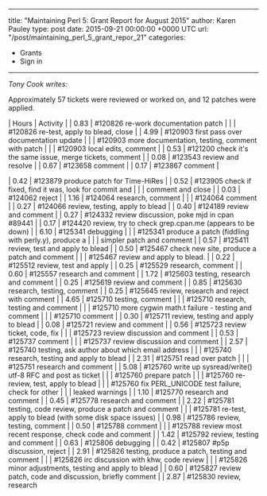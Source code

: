 
---
title: "Maintaining Perl 5: Grant Report for August 2015"
author: Karen Pauley
type: post
date: 2015-09-21 00:00:00 +0000 UTC
url: "/post/maintaining_perl_5_grant_repor_21"
categories:
 - Grants
 - Sign in

---

_Tony Cook writes:_

Approximately 57 tickets were reviewed or worked on, and 12 patches were applied.

| Hours |         Activity |
|  0.83 |         #120826 re-work documentation patch |
|          |      #120826 re-test, apply to blead, close |
|  4.99 |         #120903 first pass over documentation update |
|          |      #120903 more documentation, testing, comment with patch |
|          |      #120903 local edits, comment |
|  0.53 |         #121200 check it's the same issue, merge tickets, comment |
|  0.08 |         #123543 review and resolve |
|  0.67 |         #123658 comment |
|  0.17 |         #123867 comment |


|  0.42 |         #123879 produce patch for Time-HiRes |
|  0.52 |         #123905 check if fixed, find it was, look for commit and |
|          |      comment and close |
|  0.03 |         #124062 reject |
|  1.16 |         #124064 research, comment |
|          |      #124064 comment |
|  0.27 |         #124066 review, testing, apply to blead |
|  0.40 |         #124189 review and comment |
|  0.27 |         #124332 review discussion, poke mjd in cpan #89441 |
|  0.17 |         #124420 review, try to check grep.cpan.me (appears to be down) |
|  6.10 |         #125341 debugging |
|          |      #125341 produce a patch (fiddling with perly.y), produce a |
|          |      simpler patch and comment |
|  0.57 |         #125411 review, test and apply to blead |
|  0.50 |         #125467 check new site, produce a patch and comment |
|          |      #125467 review and apply to blead. |
|  0.22 |         #125512 review, test and apply |
|  0.25 |         #125529 research, comment |
|  0.60 |         #125557 research and comment |
|  1.72 |         #125603 testing, research and comment |
|  0.25 |         #125619 review and comment |
|  0.85 |         #125630 research, testing, comment | 
|  0.25 |         #125645 review, research and reject with comment |
|  4.65 |         #125710 testing, comment |
|          |      #125710 research, testing and comment |
|          |      #125710 more cygwin math.t failure - testing and comment |
|          |      #125710 comment |
|  0.30 |         #125711 review, testing and apply to blead |
|  0.08 |         #125721 review and comment |
|  0.56 |         #125723 review ticket, code, fix |
|          |      #125723 review discussion and comment |
|  0.53 |         #125737 comment |
|          |      #125737 review discussion and comment |
|  2.57 |         #125740 testing, ask author about which email address |
|          |      #125740 research, testing and apply to blead |
|  2.31 |         #125751 read over patch |
|          |      #125751 research and comment |
|  5.08 |         #125760 write up sysread/write() utf-8 RFC and post as ticket |
|          |      #125760 prepare patch |
|          |      #125760 re-review, test, apply to blead |
|          |      #125760 fix PERL_UNICODE test failure, check for other |
|          |      leaked warnings |
|  1.10 |         #125770 research and comment |
|  0.45 |         #125778 research and comment |
|  2.22 |         #125781 testing, code review, produce a patch and comment |
|          |      #125781 re-test, apply to blead (with some disk space issues) |
|  0.98 |         #125786 review, testing, comment |
|  0.50 |         #125788 comment |
|          |      #125788 review most recent response, check code and comment |
|  1.42 |         #125792 review, testing and comment | 
|  0.63 |         #125806 debugging |
|  0.42 |         #125807 #p5p discussion, reject |
|  2.91 |         #125826 testing, produce a patch, testing and comment |
|          |      #125826 irc discussion with khw, code review |
|          |      #125826 minor adjustments, testing and apply to blead |
|  0.60 |         #125827 review patch, code and discussion, briefly comment |
|  2.87 |         #125830 review, research
